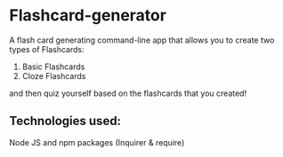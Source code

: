 # Flashcard-generator
A flash card generating command-line app that allows you to create two types of Flashcards:
1) Basic Flashcards
2) Cloze Flashcards

and then quiz yourself based on the flashcards that you created!

## Technologies used:
Node JS and npm packages (Inquirer & require)





